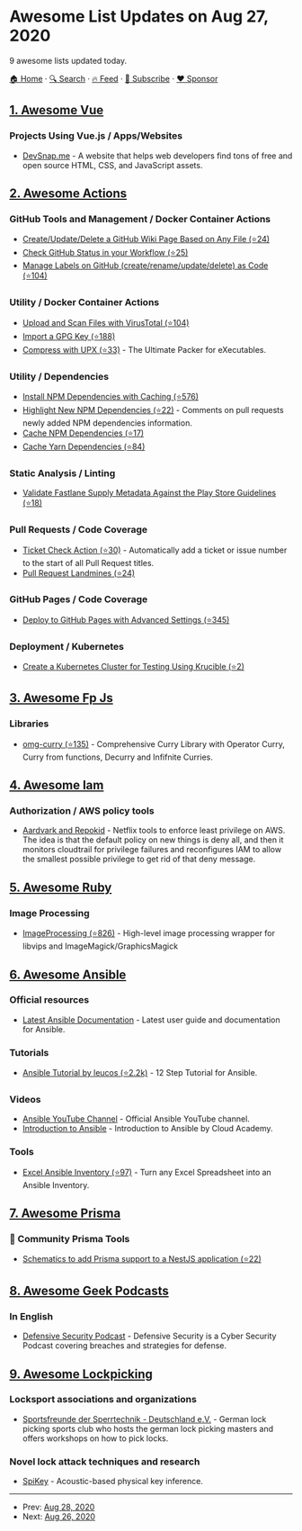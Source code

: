 # Awesome List Updates on Aug 27, 2020

9 awesome lists updated today.

[🏠 Home](/README.md) · [🔍 Search](https://www.trackawesomelist.com/search/) · [🔥 Feed](https://www.trackawesomelist.com/rss.xml) · [📮 Subscribe](https://trackawesomelist.us17.list-manage.com/subscribe?u=d2f0117aa829c83a63ec63c2f&id=36a103854c) · [❤️  Sponsor](https://github.com/sponsors/theowenyoung)



## [1. Awesome Vue](/content/vuejs/awesome-vue/README.md)

### Projects Using Vue.js / Apps/Websites

*   [DevSnap.me](https://devsnap.me) - A website that helps web developers find tons of free and open source HTML, CSS, and JavaScript assets.

## [2. Awesome Actions](/content/sdras/awesome-actions/README.md)

### GitHub Tools and Management / Docker Container Actions

*   [Create/Update/Delete a GitHub Wiki Page Based on Any File (⭐24)](https://github.com/Andrew-Chen-Wang/github-wiki-action)
*   [Check GitHub Status in your Workflow (⭐25)](https://github.com/crazy-max/ghaction-github-status)
*   [Manage Labels on GitHub (create/rename/update/delete) as Code (⭐104)](https://github.com/crazy-max/ghaction-github-labeler)

### Utility / Docker Container Actions

*   [Upload and Scan Files with VirusTotal (⭐104)](https://github.com/crazy-max/ghaction-virustotal)
*   [Import a GPG Key (⭐188)](https://github.com/crazy-max/ghaction-import-gpg)
*   [Compress with UPX (⭐33)](https://github.com/crazy-max/ghaction-upx) - The Ultimate Packer for eXecutables.

### Utility / Dependencies

*   [Install NPM Dependencies with Caching (⭐576)](https://github.com/bahmutov/npm-install)
*   [Highlight New NPM Dependencies (⭐22)](https://github.com/hiwelo/new-dependencies-action) - Comments on pull requests newly added NPM dependencies information.
*   [Cache NPM Dependencies (⭐17)](https://github.com/c-hive/gha-npm-cache)
*   [Cache Yarn Dependencies (⭐84)](https://github.com/c-hive/gha-yarn-cache)

### Static Analysis / Linting

*   [Validate Fastlane Supply Metadata Against the Play Store Guidelines (⭐18)](https://github.com/ashutoshgngwr/validate-fastlane-supply-metadata)

### Pull Requests / Code Coverage

*   [Ticket Check Action (⭐30)](https://github.com/neofinancial/ticket-check-action) - Automatically add a ticket or issue number to the start of all Pull Request titles.
*   [Pull Request Landmines (⭐24)](https://github.com/tylermurry/github-pr-landmine)

### GitHub Pages / Code Coverage

*   [Deploy to GitHub Pages with Advanced Settings (⭐345)](https://github.com/crazy-max/ghaction-github-pages)

### Deployment / Kubernetes

*   [Create a Kubernetes Cluster for Testing Using Krucible (⭐2)](https://github.com/Krucible/krucible-github-action)

## [3. Awesome Fp Js](/content/stoeffel/awesome-fp-js/README.md)

### Libraries

*   [omg-curry (⭐135)](https://github.com/Debdut/omg-curry) - Comprehensive Curry Library with Operator Curry, Curry from functions, Decurry and Infifnite Curries.

## [4. Awesome Iam](/content/kdeldycke/awesome-iam/README.md)

### Authorization / AWS policy tools

*   [Aardvark and Repokid](https://netflixtechblog.com/introducing-aardvark-and-repokid-53b081bf3a7e) - Netflix tools to enforce least privilege on AWS. The idea is that the default policy on new things is deny all, and then it monitors cloudtrail for privilege failures and reconfigures IAM to allow the smallest possible privilege to get rid of that deny message.

## [5. Awesome Ruby](/content/markets/awesome-ruby/README.md)

### Image Processing

*   [ImageProcessing (⭐826)](https://github.com/janko/image_processing) - High-level image processing wrapper for libvips and ImageMagick/GraphicsMagick

## [6. Awesome Ansible](/content/ansible-community/awesome-ansible/README.md)

### Official resources

*   [Latest Ansible Documentation](https://docs.ansible.com/ansible/latest/user_guide/index.html) - Latest user guide and documentation for Ansible.

### Tutorials

*   [Ansible Tutorial by leucos (⭐2.2k)](https://github.com/leucos/ansible-tuto) - 12 Step Tutorial for Ansible.

### Videos

*   [Ansible YouTube Channel](https://www.youtube.com/channel/UCPJo5UY1KsP7J1BuHmiWNzQ) - Official Ansible YouTube channel.
*   [Introduction to Ansible](https://youtu.be/iVWmbStE1MM) - Introduction to Ansible by Cloud Academy.

### Tools

*   [Excel Ansible Inventory (⭐97)](https://github.com/KeyboardInterrupt/ansible_xlsx_inventory) - Turn any Excel Spreadsheet into an Ansible Inventory.

## [7. Awesome Prisma](/content/catalinmiron/awesome-prisma/README.md)

### :safety_vest: Community Prisma Tools

*   [Schematics to add Prisma support to a NestJS application (⭐22)](https://github.com/marcjulian/nestjs-prisma)

## [8. Awesome Geek Podcasts](/content/ayr-ton/awesome-geek-podcasts/README.md)

### In English

*   [Defensive Security Podcast](https://defensivesecurity.org/category/podcast/) - Defensive Security is a Cyber Security Podcast covering breaches and strategies for defense.

## [9. Awesome Lockpicking](/content/fabacab/awesome-lockpicking/README.md)

### Locksport associations and organizations

*   [Sportsfreunde der Sperrtechnik - Deutschland e.V.](https://blog.ssdev.org/) - German lock picking sports club who hosts the german lock picking masters and offers workshops on how to pick locks.

### Novel lock attack techniques and research

*   [SpiKey](https://www.comp.nus.edu.sg/\~junhan/papers/SpiKey_HotMobile20_CamReady.pdf) - Acoustic-based physical key inference.

---

- Prev: [Aug 28, 2020](/content/2020/08/28/README.md)
- Next: [Aug 26, 2020](/content/2020/08/26/README.md)